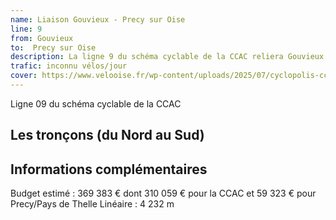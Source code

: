 ```yaml
---
name: Liaison Gouvieux - Precy sur Oise 
line: 9
from: Gouvieux
to:  Precy sur Oise 
description: La ligne 9 du schéma cyclable de la CCAC reliera Gouvieux à Precy sur Oise 
trafic: inconnu vélos/jour
cover: https://www.velooise.fr/wp-content/uploads/2025/07/cyclopolis-ccac-11.jpg
---
```

Ligne 09 du schéma cyclable de la CCAC  
## Les tronçons (du Nord au Sud)

## Informations complémentaires

Budget estimé : 369 383 € dont 310 059 € pour la CCAC et 59 323 € pour Precy/Pays de Thelle 
Linéaire : 4 232 m